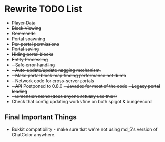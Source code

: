 # Rewrite TODO List

- ~~Player Data~~
- ~~Block Viewing~~
- ~~Commands~~
- ~~Portal spawning~~
- ~~Per-portal permissions~~
- ~~Portal saving~~
- ~~Hiding portal blocks~~
- ~~Entity Processing~~
- ~~- Safe error handling~~
- ~~- Auto-update/update nagging mechanism.~~
- ~~- Make portal block map finding performance not dumb~~
- ~~- Network code for cross-server portals~~
- ~~- API~~ Postponed to 0.8.0
~~- Javadoc for most of the code~~
~~- Legacy portal loading~~
- ~~- Dimension blend (does anyone actually use this?)~~
- Check that config updating works fine on both spigot & bungeecord

## Final Important Things
- Bukkit compatibility - make sure that we're not using md_5's version of ChatColor anywhere.

